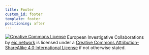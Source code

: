 ```yaml
---
title: Footer
custom_id: footer
template: footer
positioning: after
---
```


<a rel="license" href="http://creativecommons.org/licenses/by-sa/4.0/"><img alt="Creative Commons License" src="https://i.creativecommons.org/l/by-sa/4.0/80x15.png" style="transform: translateY(-2px)" /></a> European Investigative Collaborations by [eic.network](http://eic.network/ "") is licensed under a [Creative Commons Attribution-ShareAlike 4.0 International License](http://creativecommons.org/licenses/by-sa/4.0/ "") if not otherwise stated.
